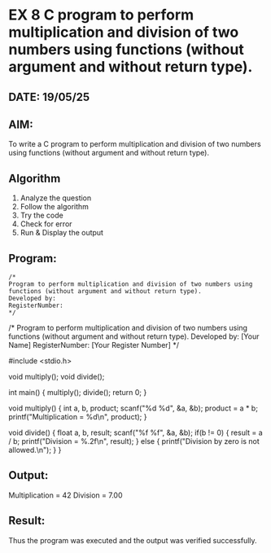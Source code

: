 # EX 8 C program to perform multiplication and division of two numbers using functions (without argument and without return type).
## DATE: 19/05/25
## AIM:
To write a C program to perform multiplication and division of two numbers using functions (without argument and without return type).

## Algorithm
1. Analyze the question
2. Follow the algorithm
3. Try the code
4.  Check for error
5. Run & Display the output

## Program:
```
/*
Program to perform multiplication and division of two numbers using functions (without argument and without return type).
Developed by: 
RegisterNumber:  
*/
```

/*
Program to perform multiplication and division of two numbers using functions (without argument and without return type).
Developed by: [Your Name]
RegisterNumber: [Your Register Number]
*/

#include <stdio.h>

void multiply();
void divide();

int main() {
    multiply();
    divide();
    return 0;
}

void multiply() {
    int a, b, product;
    scanf("%d %d", &a, &b);
    product = a * b;
    printf("Multiplication = %d\n", product);
}

void divide() {
    float a, b, result;
    scanf("%f %f", &a, &b);
    if(b != 0) {
        result = a / b;
        printf("Division = %.2f\n", result);
    } else {
        printf("Division by zero is not allowed.\n");
    }
}


## Output:

Multiplication = 42
Division = 7.00



## Result:
Thus the program was executed and the output was verified successfully.
